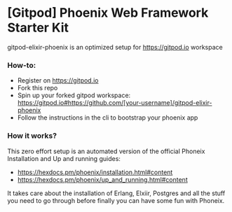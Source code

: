 # [Gitpod] Phoenix Web Framework Starter Kit 

gitpod-elixir-phoenix is an optimized setup for https://gitpod.io workspace

### How-to:

- Register on https://gitpod.io
- Fork this repo
- Spin up your forked gitpod workspace: https://gitpod.io#https://github.com/[your-username]/gitpod-elixir-phoenix
- Follow the instructions in the cli to bootstrap your phoenix app

### How it works? 

This zero effort setup is an automated version of the official Phoneix Installation and Up and running guides:  
- https://hexdocs.pm/phoenix/installation.html#content
- https://hexdocs.pm/phoenix/up_and_running.html#content

It takes care about the installation of Erlang, Elxiir, Postgres and all the stuff you need to go through before finally you can have some fun with Phoneix. 
